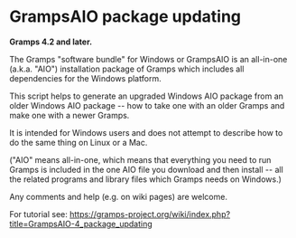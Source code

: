 GrampsAIO package updating
==========================

**Gramps 4.2 and later.**

The Gramps "software bundle" for Windows or GrampsAIO is an all-in-one (a.k.a. "AIO") installation package of Gramps which includes all dependencies for the Windows platform.

This script helps to generate an upgraded Windows AIO package from an older Windows AIO package -- how to take one with an older Gramps and make one with a newer Gramps.

It is intended for Windows users and does not attempt to describe how to do the same thing on Linux or a Mac.

("AIO" means all-in-one, which means that everything you need to run Gramps is included in the one AIO file you download and then install -- all the related programs and library files which Gramps needs on Windows.) 

Any comments and help (e.g. on wiki pages) are welcome.

For tutorial see:
https://gramps-project.org/wiki/index.php?title=GrampsAIO-4_package_updating
